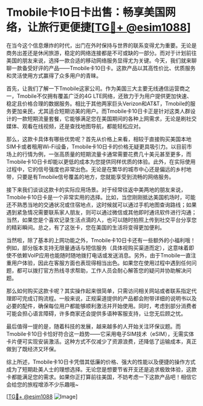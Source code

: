 # Tmobile卡10日卡出售：畅享美国网络，让旅行更便捷[[TG💪+ @esim1088](https://t.me/s/esim1088)]

在当今这个信息爆炸的时代，出门在外时保持与世界的联系变得尤为重要。无论是商务出差还是休闲旅游，稳定的网络连接都是不可或缺的一部分。而对于计划前往美国的朋友来说，选择一款合适的移动网络服务显得尤为关键。今天，我们就来聊聊一款备受好评的产品——Tmobile卡10日卡。这款产品以其高性价比、优质服务和灵活使用方式赢得了众多用户的青睐。

首先，让我们了解一下Tmobile这家公司。作为美国三大主要无线通信运营商之一，Tmobile不仅拥有覆盖广泛的4G LTE网络，还致力于为用户提供更加快速、稳定且价格合理的数据服务。相比于其他两家巨头Verizon和AT&T，Tmobile的服务更加亲民，尤其适合短期访美的用户。而Tmobile卡10日卡正是针对这类人群设计的一款短期流量套餐，它能够满足您在美国期间的各种上网需求，无论是刷社交媒体、观看在线视频，还是查找地图导航，都能轻松应对。

那么，这款卡具体有哪些优势呢？首先从价格上来看，相较于直接购买美国本地SIM卡或者租用Wi-Fi设备，Tmobile卡10日卡的价格无疑更具吸引力。以目前市场上的行情为例，一张高质量的短期流量卡通常需要花费几十美元甚至更多，而Tmobile卡10日卡却能以更低的成本为您提供同样优质的体验。此外，在实际使用过程中，它的信号强度也非常出色。无论是在繁华的城市中心还是偏远的乡村地带，只要是有Tmobile信号覆盖的地方，您就能享受到流畅的网络服务。

接下来我们谈谈这款卡的实际应用场景。对于经常往返中美两地的朋友来说，Tmobile卡10日卡是一个非常实用的选择。比如，当您刚刚抵达美国机场时，可能还不熟悉当地的交通状况或住宿地点，这时候就可以通过手机地图查询路线；如果遇到紧急情况需要联系家人朋友，则可以通过微信或其他即时通讯软件进行沟通；当然，如果您是个喜欢记录生活点滴的人，也可以随时拍照上传到社交平台分享您的精彩瞬间。总之，有了这张卡，您在美国的生活将变得更加便利。

当然啦，除了基本的上网功能之外，Tmobile卡10日卡还有一些额外的小福利哦！例如，部分版本支持无限量通话与短信服务（具体视购买渠道而定），这意味着即使不依赖VoIP应用也能随时随地拨打电话或发送消息。另外，由于Tmobile一直注重用户体验，因此在客服方面也表现得相当出色。如果您在使用过程中遇到任何问题，都可以拨打官方热线寻求帮助，工作人员会耐心解答您的疑问并协助解决问题。

那么如何购买这款卡呢？其实操作起来很简单，只需访问相关网站或者联系指定代理即可完成订购流程。一般来说，正规渠道提供的产品都会附带详细的说明书以及必要的配件，确保每位用户都能够顺利激活并开始使用。同时，考虑到部分消费者可能会担心语言障碍，许多商家还会提供多语种客服支持，让您无后顾之忧。

最后值得一提的是，随着科技的发展，越来越多的人开始关注环保议题。而Tmobile卡10日卡恰好符合这一趋势——它采用电子SIM技术（eSIM），无需实体卡片便可实现安装激活。这种方式不仅减少了资源浪费，还降低了运输成本，真正做到了既经济又环保。

综上所述，Tmobile卡10日卡凭借其低廉的价格、强大的性能以及便捷的操作方式成为了短期赴美人士的理想选择。无论您是想要节省开支还是追求极致体验，这款卡都能满足您的需求。如果你正打算前往美国，不妨考虑一下这款产品吧！相信它会给您的旅程增添不少乐趣哦~

[[TG💪+ @esim1088](https://t.me/s/esim1088) ![Image](https://i.postimg.cc/4NQfJmqS/Snipaste-2025-05-13-00-14-12.png)]